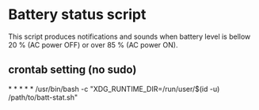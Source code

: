 # Battery status script
This script produces notifications and sounds when battery level is bellow 20 % (AC power OFF) or over 85 % (AC power ON).
## crontab setting (no sudo)
\* * * * * /usr/bin/bash -c "XDG_RUNTIME_DIR=/run/user/$(id -u) /path/to/batt-stat.sh"
